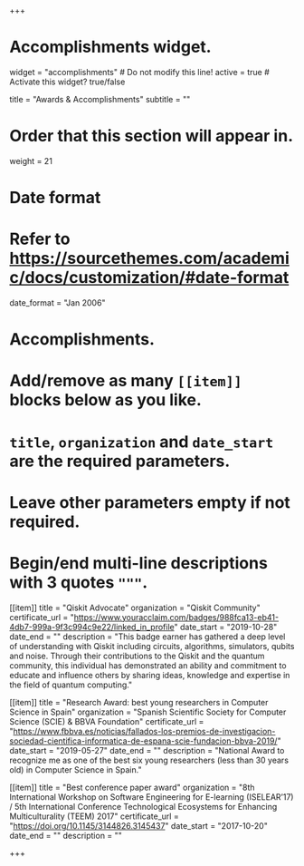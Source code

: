+++
# Accomplishments widget.
widget = "accomplishments"  # Do not modify this line!
active = true  # Activate this widget? true/false

title = "Awards & Accomplishments"
subtitle = ""

# Order that this section will appear in.
weight = 21

# Date format
#   Refer to https://sourcethemes.com/academic/docs/customization/#date-format
date_format = "Jan 2006"

# Accomplishments.
#   Add/remove as many `[[item]]` blocks below as you like.
#   `title`, `organization` and `date_start` are the required parameters.
#   Leave other parameters empty if not required.
#   Begin/end multi-line descriptions with 3 quotes `"""`.

[[item]]
  title = "Qiskit Advocate"
  organization = "Qiskit Community"
  certificate_url = "https://www.youracclaim.com/badges/988fca13-eb41-4db7-999a-9f3c994c9e22/linked_in_profile"
  date_start = "2019-10-28"
  date_end = ""
  description = "This badge earner has gathered a deep level of understanding with Qiskit including circuits, algorithms, simulators, qubits and noise. Through their contributions to the Qiskit and the quantum community, this individual has demonstrated an ability and commitment to educate and influence others by sharing ideas, knowledge and expertise in the field of quantum computing."

[[item]]
  title = "Research Award: best young researchers in Computer Science in Spain"
  organization = "Spanish Scientific Society for Computer Science (SCIE) & BBVA Foundation"
  certificate_url = "https://www.fbbva.es/noticias/fallados-los-premios-de-investigacion-sociedad-cientifica-informatica-de-espana-scie-fundacion-bbva-2019/"
  date_start = "2019-05-27"
  date_end = ""
  description = "National Award to recognize me as one of the best six young researchers (less than 30 years old) in Computer Science in Spain."

[[item]]
  title = "Best conference paper award"
  organization = "8th International Workshop on Software Engineering for E-learning (ISELEAR’17) / 5th International Conference Technological Ecosystems for Enhancing Multiculturality (TEEM) 2017"
  certificate_url = "https://doi.org/10.1145/3144826.3145437"
  date_start = "2017-10-20"
  date_end = ""
  description = ""

+++
